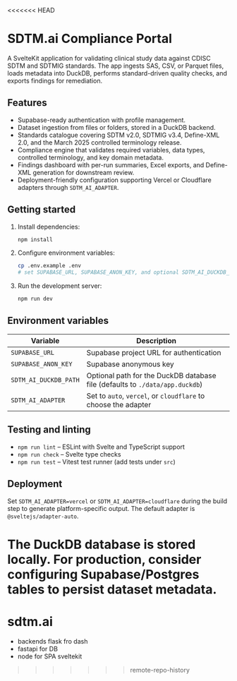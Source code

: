 <<<<<<< HEAD
# SDTM.ai Compliance Portal

A SvelteKit application for validating clinical study data against CDISC SDTM and SDTMIG standards. The app ingests SAS, CSV, or Parquet files, loads metadata into DuckDB, performs standard-driven quality checks, and exports findings for remediation.

## Features

- Supabase-ready authentication with profile management.
- Dataset ingestion from files or folders, stored in a DuckDB backend.
- Standards catalogue covering SDTM v2.0, SDTMIG v3.4, Define-XML 2.0, and the March 2025 controlled terminology release.
- Compliance engine that validates required variables, data types, controlled terminology, and key domain metadata.
- Findings dashboard with per-run summaries, Excel exports, and Define-XML generation for downstream review.
- Deployment-friendly configuration supporting Vercel or Cloudflare adapters through `SDTM_AI_ADAPTER`.

## Getting started

1. Install dependencies:
   ```bash
   npm install
   ```
2. Configure environment variables:
   ```bash
   cp .env.example .env
   # set SUPABASE_URL, SUPABASE_ANON_KEY, and optional SDTM_AI_DUCKDB_PATH
   ```
3. Run the development server:
   ```bash
   npm run dev
   ```

## Environment variables

| Variable | Description |
| --- | --- |
| `SUPABASE_URL` | Supabase project URL for authentication |
| `SUPABASE_ANON_KEY` | Supabase anonymous key |
| `SDTM_AI_DUCKDB_PATH` | Optional path for the DuckDB database file (defaults to `./data/app.duckdb`) |
| `SDTM_AI_ADAPTER` | Set to `auto`, `vercel`, or `cloudflare` to choose the adapter |

## Testing and linting

- `npm run lint` – ESLint with Svelte and TypeScript support
- `npm run check` – Svelte type checks
- `npm run test` – Vitest test runner (add tests under `src`)

## Deployment

Set `SDTM_AI_ADAPTER=vercel` or `SDTM_AI_ADAPTER=cloudflare` during the build step to generate platform-specific output. The default adapter is `@sveltejs/adapter-auto`.

The DuckDB database is stored locally. For production, consider configuring Supabase/Postgres tables to persist dataset metadata.
=======
# sdtm.ai

- backends flask fro dash
- fastapi for DB
- node for SPA sveltekit
>>>>>>> remote-repo-history
